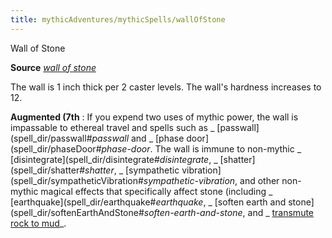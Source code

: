 ```yaml
---
title: mythicAdventures/mythicSpells/wallOfStone
---
```

Wall of Stone

**Source** [_wall of stone_](spell_dir/wallOfStone#_wall-of-stone)

The wall is 1 inch thick per 2 caster levels. The wall's hardness increases to 12.

**Augmented (7th** : If you expend two uses of mythic power, the wall is impassable to ethereal travel and spells such as _ [passwall](spell_dir/passwall#_passwall_ and _ [phase door](spell_dir/phaseDoor#_phase-door_. The wall is immune to non-mythic _ [disintegrate](spell_dir/disintegrate#_disintegrate_, _ [shatter](spell_dir/shatter#_shatter_, _ [sympathetic vibration](spell_dir/sympatheticVibration#_sympathetic-vibration_, and other non-mythic magical effects that specifically affect stone (including _ [earthquake](spell_dir/earthquake#_earthquake_, _ [soften earth and stone](spell_dir/softenEarthAndStone#_soften-earth-and-stone_, and _ [transmute rock to mud](spell_dir/transmuteRockToMud#_transmute-rock-to-mud)_.

